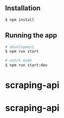 ## Installation

```bash
$ npm install
```

## Running the app

```bash
# development
$ npm run start

# watch mode
$ npm run start:dev

```
# scraping-api
# scraping-api
